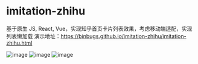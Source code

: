 # imitation-zhihu
基于原生 JS, React, Vue，实现知乎首页卡片列表效果，考虑移动端适配，实现列表懒加载
演示地址：https://binbugs.github.io/imitation-zhihu/imitation-zhihu.html






![image](https://user-images.githubusercontent.com/48984921/115966976-9af41e80-a562-11eb-9244-a752a9ff67af.png)
![image](https://user-images.githubusercontent.com/48984921/115966986-a21b2c80-a562-11eb-930a-e4b2caa43280.png)
![image](https://user-images.githubusercontent.com/48984921/115966987-a7787700-a562-11eb-9818-f463e2a55ef0.png)
